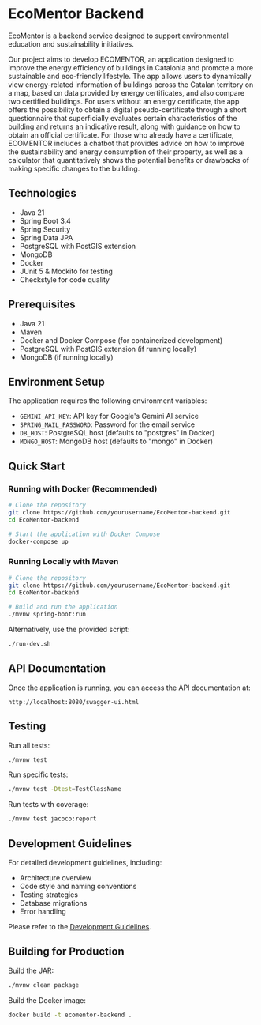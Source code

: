 # EcoMentor Backend

EcoMentor is a backend service designed to support environmental education and sustainability initiatives.

Our project aims to develop ECOMENTOR, an application designed to improve the energy efficiency of buildings in Catalonia and promote a more sustainable and eco-friendly lifestyle. The app allows users to dynamically view energy-related information of buildings across the Catalan territory on a map, based on data provided by energy certificates, and also compare two certified buildings. For users without an energy certificate, the app offers the possibility to obtain a digital pseudo-certificate through a short questionnaire that superficially evaluates certain characteristics of the building and returns an indicative result, along with guidance on how to obtain an official certificate. For those who already have a certificate, ECOMENTOR includes a chatbot that provides advice on how to improve the sustainability and energy consumption of their property, as well as a calculator that quantitatively shows the potential benefits or drawbacks of making specific changes to the building.

## Technologies

- Java 21
- Spring Boot 3.4
- Spring Security
- Spring Data JPA
- PostgreSQL with PostGIS extension
- MongoDB
- Docker
- JUnit 5 & Mockito for testing
- Checkstyle for code quality

## Prerequisites

- Java 21
- Maven
- Docker and Docker Compose (for containerized development)
- PostgreSQL with PostGIS extension (if running locally)
- MongoDB (if running locally)

## Environment Setup

The application requires the following environment variables:
- `GEMINI_API_KEY`: API key for Google's Gemini AI service
- `SPRING_MAIL_PASSWORD`: Password for the email service
- `DB_HOST`: PostgreSQL host (defaults to "postgres" in Docker)
- `MONGO_HOST`: MongoDB host (defaults to "mongo" in Docker)

## Quick Start

### Running with Docker (Recommended)

```bash
# Clone the repository
git clone https://github.com/yourusername/EcoMentor-backend.git
cd EcoMentor-backend

# Start the application with Docker Compose
docker-compose up
```

### Running Locally with Maven

```bash
# Clone the repository
git clone https://github.com/yourusername/EcoMentor-backend.git
cd EcoMentor-backend

# Build and run the application
./mvnw spring-boot:run
```

Alternatively, use the provided script:
```bash
./run-dev.sh
```

## API Documentation

Once the application is running, you can access the API documentation at:
```
http://localhost:8080/swagger-ui.html
```

## Testing

Run all tests:
```bash
./mvnw test
```

Run specific tests:
```bash
./mvnw test -Dtest=TestClassName
```

Run tests with coverage:
```bash
./mvnw test jacoco:report
```

## Development Guidelines

For detailed development guidelines, including:
- Architecture overview
- Code style and naming conventions
- Testing strategies
- Database migrations
- Error handling

Please refer to the [Development Guidelines](guidelines.md).

## Building for Production

Build the JAR:
```bash
./mvnw clean package
```

Build the Docker image:
```bash
docker build -t ecomentor-backend .
```

